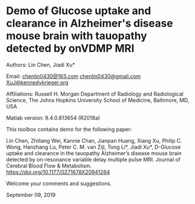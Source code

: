 # Demo of Glucose uptake and clearance in Alzheimer's disease mouse brain with tauopathy detected by onVDMP MRI

Authors: Lin Chen, Jiadi Xu*

Email: chenlin0430@163.com   chenlin0430@gmail.com   XuJ@kennedykrieger.org

Affiliations:
Russell H. Morgan Department of Radiology and Radiological Science, The Johns Hopkins University School of Medicine, Baltimore, MD, USA

Matlab version: 9.4.0.813654 (R2018a)

This toolbox contains demo for the following paper:

Lin Chen, Zhiliang Wei, Kannie Chan, Jianpan Huang, Xiang Xu, Philip C. Wong, Hanzhang Lu, Peter C. M. van Zijl, Tong Li*, Jiadi Xu*, D-Glucose uptake and clearance in the tauopathy Alzheimer’s disease mouse brain detected by on-resonance variable delay multiple pulse MRI. Journal of Cerebral Blood Flow & Metabolism. https://doi.org/10.1177/0271678X20941264


Welcome your comments and suggestions.

September 09, 2019
